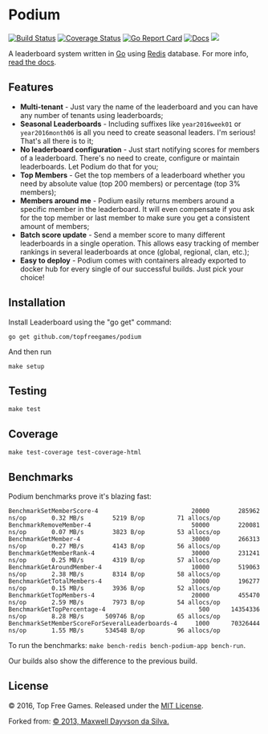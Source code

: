 # Podium

[![Build Status](https://travis-ci.org/topfreegames/podium.svg?branch=master)](https://travis-ci.org/topfreegames/podium)
[![Coverage Status](https://coveralls.io/repos/github/topfreegames/podium/badge.svg?branch=master)](https://coveralls.io/github/topfreegames/podium?branch=master)
[![Go Report Card](https://goreportcard.com/badge/github.com/topfreegames/podium)](https://goreportcard.com/report/github.com/topfreegames/podium)
[![Docs](https://readthedocs.org/projects/podium/badge/?version=latest
)](http://podium.readthedocs.io/en/latest/)
[![](https://imagelayers.io/badge/tfgco/podium:latest.svg)](https://imagelayers.io/?images=tfgco/podium:latest 'Podium Image Layers')

A leaderboard system written in [Go](http://golang.org/) using [Redis](http://redis.io/) database. For more info, [read the docs](http://podium.readthedocs.io/en/latest/).

Features
--------

* **Multi-tenant** - Just vary the name of the leaderboard and you can have any number of tenants using leaderboards;
* **Seasonal Leaderboards** - Including suffixes like `year2016week01` or `year2016month06` is all you need to create seasonal leaders. I'm serious! That's all there is to it;
* **No leaderboard configuration** - Just start notifying scores for members of a leaderboard. There's no need to create, configure or maintain leaderboards. Let Podium do that for you;
* **Top Members** - Get the top members of a leaderboard whether you need by absolute value (top 200 members) or percentage (top 3% members);
* **Members around me** - Podium easily returns members around a specific member in the leaderboard. It will even compensate if you ask for the top member or last member to make sure you get a consistent amount of members;
* **Batch score update** - Send a member score to many different leaderboards in a single operation. This allows easy tracking of member rankings in several leaderboards at once (global, regional, clan, etc.);
* **Easy to deploy** - Podium comes with containers already exported to docker hub for every single of our successful builds. Just pick your choice!

Installation
------------

Install Leaderboard using the "go get" command:

    go get github.com/topfreegames/podium

And then run

    make setup

Testing
-------
    make test

Coverage
---------
    make test-coverage test-coverage-html

Benchmarks
----------

Podium benchmarks prove it's blazing fast:

    BenchmarkSetMemberScore-4                      	   20000	    285962 ns/op	   0.32 MB/s	    5219 B/op	      71 allocs/op
    BenchmarkRemoveMember-4                        	   50000	    220081 ns/op	   0.07 MB/s	    3823 B/op	      53 allocs/op
    BenchmarkGetMember-4                           	   30000	    266313 ns/op	   0.27 MB/s	    4143 B/op	      56 allocs/op
    BenchmarkGetMemberRank-4                       	   30000	    231241 ns/op	   0.25 MB/s	    4319 B/op	      57 allocs/op
    BenchmarkGetAroundMember-4                     	   10000	    519063 ns/op	   2.38 MB/s	    8314 B/op	      58 allocs/op
    BenchmarkGetTotalMembers-4                     	   30000	    196277 ns/op	   0.15 MB/s	    3936 B/op	      52 allocs/op
    BenchmarkGetTopMembers-4                       	   20000	    455470 ns/op	   2.59 MB/s	    7973 B/op	      54 allocs/op
    BenchmarkGetTopPercentage-4                    	     500	  14354336 ns/op	   8.28 MB/s	  509746 B/op	      65 allocs/op
    BenchmarkSetMemberScoreForSeveralLeaderboards-4	    1000	  70326444 ns/op	   1.55 MB/s	  534548 B/op	      96 allocs/op

To run the benchmarks: `make bench-redis bench-podium-app bench-run`.

Our builds also show the difference to the previous build.

License
-------
© 2016, Top Free Games. Released under the [MIT License](LICENSE).

Forked from:
[© 2013, Maxwell Dayvson da Silva.](https://github.com/dayvson/go-leaderboard)

